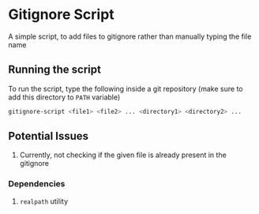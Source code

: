 # Gitignore Script

A simple script, to add files to gitignore rather than manually typing
the file name

## Running the script

To run the script, type the following inside a git repository (make sure to add
this directory to `PATH` variable)

```sh
gitignore-script <file1> <file2> ... <directory1> <directory2> ...
```

## Potential Issues

1. Currently, not checking if the given file is already present in the gitignore

### Dependencies

1. `realpath` utility
